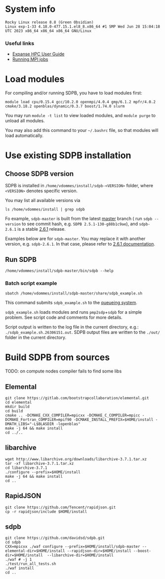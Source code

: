 # System info

    Rocky Linux release 8.8 (Green Obsidian)
    Linux exp-1-33 4.18.0-477.15.1.el8_8.x86_64 #1 SMP Wed Jun 28 15:04:18 UTC 2023 x86_64 x86_64 x86_64 GNU/Linux

### Useful links

- [Expanse HPC User Guide](https://www.sdsc.edu/support/user_guides/expanse.html)
- [Running MPI jobs](https://www.sdsc.edu/support/user_guides/expanse.html#running)

# Load modules

For compiling and/or running SDPB, you have to load modules first:

    module load cpu/0.15.4 gcc/10.2.0 openmpi/4.0.4 gmp/6.1.2 mpfr/4.0.2 cmake/3.18.2 openblas/dynamic/0.3.7 boost/1.74.0 slurm

You may run `module -t list` to view loaded modules,
and `module purge` to unload all modules.

You may also add this command to your `~/.bashrc` file, so that modules will load automatically.

# Use existing SDPB installation

## Choose SDPB version

SDPB is installed in `/home/vdommes/install/sdpb-<VERSION>` folder,
where `<VERSION>` denotes specific version.

You may list all available versions via

    ls /home/vdommes/install | grep sdpb

Fo example, `sdpb-master` is built from the latest [master](https://github.com/davidsd/sdpb/tree/master) branch (
run `sdpb --version` to see commit hash, e.g. `SDPB 2.5.1-130-g88b1c9ae`),
and `sdpb-2.6.1` is a stable [2.6.1](https://github.com/davidsd/sdpb/releases/tag/2.6.1) release.

Examples below are for `sdpb-master`.
You may replace it with another version, e.g. `sdpb-2.6.1`.
In that case, please refer
to [2.6.1 documentation](https://github.com/davidsd/sdpb/blob/2.6.1/docs/site_installs/Expanse.md).

## Run SDPB

    /home/vdommes/install/sdpb-master/bin/sdpb --help

### Batch script example

    sbatch /home/vdommes/install/sdpb-master/share/sdpb_example.sh

This command submits `sdpb_example.sh` to
the [queueing system](https://www.sdsc.edu/support/user_guides/expanse.html#running).

`sdpb_example.sh` loads modules and runs `pmp2sdp`+`sdpb` for a simple problem.
See script code and comments for more details.

Script output is written to the log file in the current directory, e.g.:
`./sdpb_example.sh.26306151.out`.
SDPB output files are written to the `./out/` folder in the current directory.

# Build SDPB from sources

TODO: on compute nodes compiler fails to find some libs

## Elemental

    git clone https://gitlab.com/bootstrapcollaboration/elemental.git
    cd elemental
    mkdir build
    cd build
    cmake .. -DCMAKE_CXX_COMPILER=mpicxx -DCMAKE_C_COMPILER=mpicc -DCMAKE_Fortran_COMPILER=mpif90 -DCMAKE_INSTALL_PREFIX=$HOME/install -DMATH_LIBS="-L$BLASDIR -lopenblas"
    make -j 64 && make install
    cd ../..

## libarchive

    wget http://www.libarchive.org/downloads/libarchive-3.7.1.tar.xz
    tar -xf libarchive-3.7.1.tar.xz
    cd libarchive-3.7.1
    ./configure --prefix=$HOME/install
    make -j 64 && make install
    cd ..

## RapidJSON

    git clone https://github.com/Tencent/rapidjson.git
    cp -r rapidjson/include $HOME/install

## sdpb

    git clone https://github.com/davidsd/sdpb.git
    cd sdpb
    CXX=mpicxx ./waf configure --prefix=$HOME/install/sdpb-master --elemental-dir=$HOME/install --rapidjson-dir=$HOME/install --boost-dir=$HOME/install  --libarchive-dir=$HOME/install
    ./waf # -j 1
    ./test/run_all_tests.sh
    ./waf install
    cd ..
